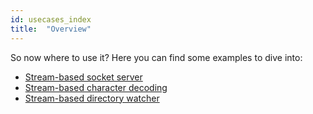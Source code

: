 ```yaml
---
id: usecases_index
title:  "Overview"
---
```


So now where to use it? Here you can find some examples to dive into:

- [Stream-based socket server](https://github.com/zio/zio-nio/blob/master/examples/src/main/scala/StreamsBasedServer.scala)
- [Stream-based character decoding](https://github.com/zio/zio-nio/blob/master/examples/src/main/scala/TextFileDump.scala)
- [Stream-based directory watcher](https://github.com/zio/zio-nio/blob/master/examples/src/main/scala/StreamDirWatch.scala)
